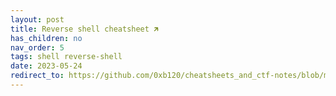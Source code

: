 ```yaml
---
layout: post
title: Reverse shell cheatsheet 🡵
has_children: no
nav_order: 5
tags: shell reverse-shell
date: 2023-05-24
redirect_to: https://github.com/0xb120/cheatsheets_and_ctf-notes/blob/main/Dev%2C%20ICT%20%26%20Cybersec/Web%20%26%20Network%20Hacking/Reverse%20Shell%20Cheatsheet.md
---
```

